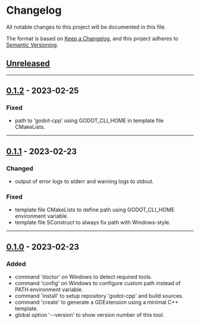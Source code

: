 # Changelog
All notable changes to this project will be documented in this file.

The format is based on [Keep a Changelog](https://keepachangelog.com/en/1.0.0/),
and this project adheres to [Semantic Versioning](https://semver.org/spec/v2.0.0.html).

## [Unreleased]

------------------------

## [0.1.2] - 2023-02-25
### Fixed
- path to 'godot-cpp' using GODOT_CLI_HOME in template file CMakeLists.

------------------------

## [0.1.1] - 2023-02-23
### Changed
- output of error logs to stderr and warning logs to stdout.

### Fixed
- template file CMakeLists to define path using GODOT_CLI_HOME environment variable.
- template file SConstruct to always fix path with Windows-style.

------------------------

## [0.1.0] - 2023-02-23
### Added
- command 'doctor' on Windows to detect required tools.
- command 'config' on Windows to configure custom path instead of PATH environment variable.
- command 'install' to setup repository 'godot-cpp' and build sources.
- command 'create' to generate a GDExtension using a minimal C++ template.
- global option '--version' to show version number of this tool.

<!-- New release template -->
<!--

------------------------

## [X.Y.Z] - YYYY-MM-DD
### Added
- for new features.

### Changed
- for changes in existing functionality.

### Deprecated
- for soon-to-be removed features. 

### Removed
- for now removed features. 

### Fixed
- for any bug fixes.

### Security
- in case of vulnerabilities.

-->

<!-- Table of releases -->
[Unreleased]: https://github.com/poirierlouis/godot-cli/compare/v0.1.2...HEAD
[0.1.2]: https://github.com/poirierlouis/godot-cli/compare/v0.1.1...v0.1.2
[0.1.1]: https://github.com/poirierlouis/godot-cli/compare/v0.1.0...v0.1.1
[0.1.0]: https://github.com/poirierlouis/godot-cli/releases/tag/v0.1.0

<!-- Table of issues -->
<!-- [issue #1]: https://github.com/poirierlouis/godot-cli/issues/1 -->
